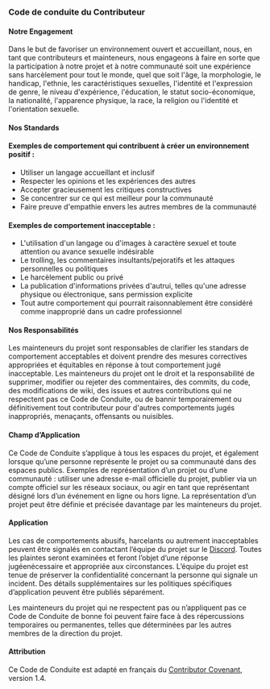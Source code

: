 ### Code de conduite du Contributeur

#### Notre Engagement
Dans le but de favoriser un environnement ouvert et accueillant, nous, en tant que contributeurs et mainteneurs, 
nous engageons à faire en sorte que la participation à notre projet et à notre communauté soit une expérience sans 
harcèlement pour tout le monde, quel que soit l'âge, la morphologie, le handicap, l'ethnie, les caractéristiques 
sexuelles, l'identité et l'expression de genre, le niveau d'expérience, l'éducation, le statut socio-économique, la 
nationalité, l'apparence physique, la race, la religion ou l'identité et l'orientation sexuelle.

#### Nos Standards
#### Exemples de comportement qui contribuent à créer un environnement positif :
- Utiliser un langage accueillant et inclusif
- Respecter les opinions et les expériences des autres
- Accepter gracieusement les critiques constructives
- Se concentrer sur ce qui est meilleur pour la communauté
- Faire preuve d'empathie envers les autres membres de la communauté

#### Exemples de comportement inacceptable :
- L'utilisation d'un langage ou d'images à caractère sexuel et toute attention ou avance sexuelle indésirable
- Le trolling, les commentaires insultants/pejoratifs et les attaques personnelles ou politiques
- Le harcèlement public ou privé
- La publication d'informations privées d'autrui, telles qu'une adresse physique ou électronique, sans permission explicite
- Tout autre comportement qui pourrait raisonnablement être considéré comme inapproprié dans un cadre professionnel

#### Nos Responsabilités
Les mainteneurs du projet sont responsables de clarifier les standars de comportement acceptables et doivent prendre 
des mesures correctives appropriées et équitables en réponse à tout comportement jugé inacceptable.
Les mainteneurs du projet ont le droit et la responsabilité de supprimer, modifier ou rejeter des commentaires, des 
commits, du code, des modifications de wiki, des issues et autres contributions qui ne respectent pas ce Code de 
Conduite, ou de bannir temporairement ou définitivement tout contributeur pour d'autres comportements jugés 
inappropriés, menaçants, offensants ou nuisibles.

#### Champ d’Application
Ce Code de Conduite s’applique à tous les espaces du projet, et également lorsque qu’une personne représente le projet ou sa communauté dans des espaces publics. Exemples de représentation d’un projet ou d’une communauté : utiliser une adresse e-mail officielle du projet, publier via un compte officiel sur les réseaux sociaux, ou agir en tant que représentant désigné lors d’un événement en ligne ou hors ligne. La représentation d’un projet peut être définie et précisée davantage par les mainteneurs du projet.

#### Application
Les cas de comportements abusifs, harcelants ou autrement inacceptables peuvent être signalés en contactant l’équipe du projet sur le [Discord](https://discord.libnaus.fr). Toutes les plaintes seront examinées et feront l’objet d’une réponse jugéenécessaire et appropriée aux circonstances. L’équipe du projet est tenue de préserver la confidentialité concernant la personne qui signale un incident. Des détails supplémentaires sur les politiques spécifiques d’application peuvent être publiés séparément.

Les mainteneurs du projet qui ne respectent pas ou n’appliquent pas ce Code de Conduite de bonne foi peuvent faire face à des répercussions temporaires ou permanentes, telles que déterminées par les autres membres de la direction du projet.

#### Attribution
Ce Code de Conduite est adapté en français du [Contributor Covenant](https://www.contributor-covenant.org), version 1.4.